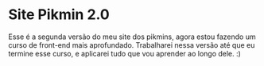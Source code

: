 # Site Pikmin 2.0
Esse é a segunda versão do meu site dos pikmins, agora estou fazendo um curso de front-end mais aprofundado. Trabalharei nessa versão até que eu termine esse curso, e aplicarei tudo que vou aprender ao longo dele. :) 
